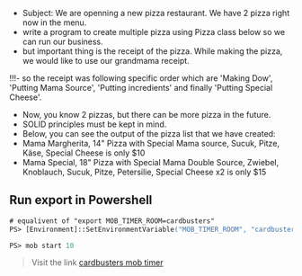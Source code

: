 - Subject: We are openning a new pizza restaurant. We have 2 pizza right now in the menu. 
- write a program to create multiple pizza using Pizza class below so we can run our business.
- but important thing is the receipt of the pizza. While making the pizza, we would like to use our grandmama receipt. 

!!!- so the receipt was following specific order which are 'Making Dow', 'Putting Mama Source', 'Putting incredients' and finally 'Putting Special Cheese'.

- Now, you know 2 pizzas, but there can be more pizza in the future. 
- SOLID principles must be kept in mind.
- Below, you can see the output of the pizza list that we have created:
- Mama Margherita, 14" Pizza with Special Mama source, Sucuk, Pitze, Käse, Special Cheese is only $10
- Mama Special, 18" Pizza with Special Mama Double Source, Zwiebel, Knoblauch, Sucuk, Pitze, Petersilie, Special Cheese x2 is only $15

## Run export in Powershell

```ps
# equalivent of "export MOB_TIMER_ROOM=cardbusters"
PS> [Environment]::SetEnvironmentVariable("MOB_TIMER_ROOM", "cardbusters")

PS> mob start 10
```
> Visit the link [cardbusters mob timer](https:-timer.mob.sh/cardbusters)